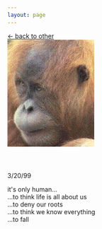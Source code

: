 ```yaml
---
layout: page
---
```

<div class="goback">
<a href="/other/">&larr; back to other</a>
</div>
<div id="human-container">
	<div id="human">
			<img class="floater" src="/core/032099.gif" alt="">
			<p style="margin-top:54px;">3/20/99
			</p>
			<p>
				it's only human...<br>
				...to think life is all about us<br>
				...to deny our roots<br>
				...to think we know everything<br>
				...to fall<br>
			</p>
	</div>
</div>




